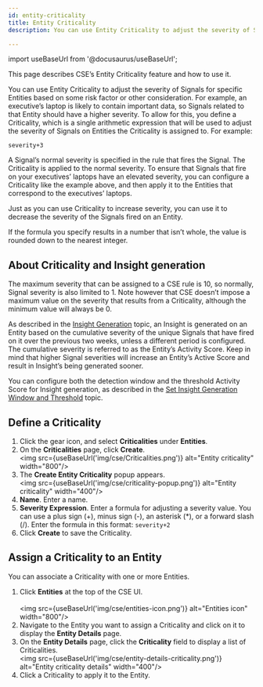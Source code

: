 ```yaml
---
id: entity-criticality
title: Entity Criticality
description: You can use Entity Criticality to adjust the severity of Signals for specific Entities based on some risk factor or other consideration.

---
```


import useBaseUrl from '@docusaurus/useBaseUrl';

This page describes CSE’s Entity Criticality feature and how to use it.

You can use Entity Criticality to adjust the severity of Signals for specific Entities based on some risk factor or other consideration. For example, an executive’s laptop is likely to contain important data, so Signals related to that Entity should have a higher severity. To allow for this, you define a Criticality, which is a single arithmetic expression that will be used to adjust the severity of Signals on Entities the Criticality is assigned to. For example:

`severity+3`

A Signal’s normal severity is specified in the rule that fires the Signal. The Criticality is applied to the normal severity. To ensure that Signals that fire on your executives’ laptops have an elevated severity, you can configure a Criticality like the example above, and then apply it to the Entities that correspond to the executives’ laptops. 

Just as you can use Criticality to increase severity, you can use it to decrease the severity of the Signals fired on an Entity.

If the formula you specify results in a number that isn’t whole, the value is rounded down to the nearest integer.

## About Criticality and Insight generation

The maximum severity that can be assigned to a CSE rule is 10, so normally, Signal severity is also limited to 1. Note however that CSE doesn’t impose a maximum value on the severity that results from a Criticality, although the minimum value will always be 0. 

As described in the [Insight Generation](/docs/cse/get-started-with-cloud-siem/insight-generation-process/) topic, an Insight is generated on an Entity based on the cumulative severity of the unique Signals that have fired on it over the previous two weeks, unless a different period is configured. The cumulative
severity is referred to as the Entity’s Activity Score. Keep in mind that higher Signal severities will increase an Entity’s Active Score and result in Insight’s being generated sooner. 

You can configure both the detection window and the threshold Activity Score for Insight generation, as described in the [Set Insight Generation Window and Threshold](/docs/cse/records-signals-entities-insights/set-insight-generation-window-threshold/) topic.

## Define a Criticality

1. Click the gear icon, and select **Criticalities** under **Entities**.
1. On the **Criticalities** page, click **Create**. <br/><img src={useBaseUrl('img/cse/Criticalities.png')} alt="Entity criticality" width="800"/>
1. The **Create Entity Criticality** popup appears.<br/><img src={useBaseUrl('img/cse/criticality-popup.png')} alt="Entity criticality" width="400"/>
2. **Name**. Enter a name. 
3. **Severity Expression**. Enter a formula for adjusting a severity value. You can use a plus sign (+), minus sign (-), an asterisk (\*), or a forward slash (/). Enter the formula in this format:   `severity+2 `
4. Click **Create** to save the Criticality.

## Assign a Criticality to an Entity

You can associate a Criticality with one or more Entities. 

1. Click **Entities** at the top of the CSE UI.<br/><br/><img src={useBaseUrl('img/cse/entities-icon.png')} alt="Entities icon" width="800"/>
1. Navigate to the Entity you want to assign a Criticality and click on it to display the **Entity Details** page. 
2. On the **Entity Details** page, click the **Criticality** field to display a list of Criticalities. <br/><img src={useBaseUrl('img/cse/entity-details-criticality.png')} alt="Entity criticality details" width="400"/>
3. Click a Criticality to apply it to the Entity.

